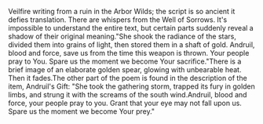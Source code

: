 Veilfire writing from a ruin in the Arbor Wilds; the script is so ancient it defies translation.
There are whispers from the Well of Sorrows. It's impossible to understand the entire text, but certain parts suddenly reveal a shadow of their original meaning."She shook the radiance of the stars, divided them into grains of light, then stored them in a shaft of gold. Andruil, blood and force, save us from the time this weapon is thrown. Your people pray to You. Spare us the moment we become Your sacrifice."There is a brief image of an elaborate golden spear, glowing with unbearable heat. Then it fades.The other part of the poem is found in the description of the item, Andruil's Gift:
"She took the gathering storm, trapped its fury in golden limbs, and strung it with the screams of the south wind.Andruil, blood and force, your people pray to you. Grant that your eye may not fall upon us. Spare us the moment we become Your prey."
